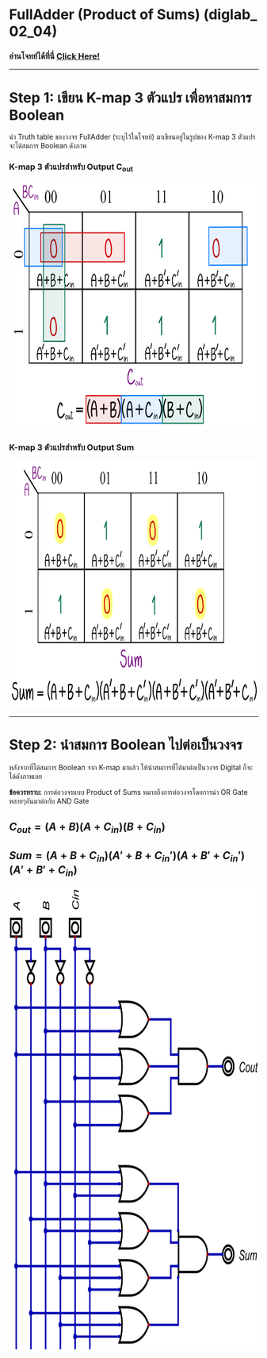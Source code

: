 # FullAdder (Product of Sums) (diglab_​02_​04)
### อ่านโจทย์ได้ที่นี่ [Click Here!](https://drive.google.com/file/d/16HCbbrqRba3GJ2d0AD0ZKvdQQFeRKjz1/view?usp=drive_link)
---

# Step 1: เขียน K-map 3 ตัวแปร เพื่อหาสมการ Boolean

นำ Truth table ของวงจร FullAdder (ระบุไว้ในโจทย์) มาเขียนอยู่ในรูปของ K-map 3 ตัวแปร จะได้สมการ Boolean ดังภาพ

### K-map 3 ตัวแปรสำหรับ Output **C<sub>out</sub>**

<img src="https://raw.githubusercontent.com/reisenx/2110263-DIG-LOGIC-LAB-I/main/Lab%2002/diglab_02_04/diglab_02_04_pics/diglab_02_04_Kmap_01.png" width="718" height="500">

### K-map 3 ตัวแปรสำหรับ Output **Sum**
<img src="https://raw.githubusercontent.com/reisenx/2110263-DIG-LOGIC-LAB-I/main/Lab%2002/diglab_02_04/diglab_02_04_pics/diglab_02_04_Kmap_02.png" width="810" height="500">

---

# Step 2: นำสมการ Boolean ไปต่อเป็นวงจร

หลังจากที่ได้สมการ Boolean จาก K-map มาแล้ว ให้นำสมการที่ได้มาต่อเป็นวงจร Digital ก็จะได้ดังภาพเลย

**ข้อควรทราบ:** การต่อวงจรแบบ Product of Sums หมายถึงการต่อวงจรโดยการนำ OR Gate หลายๆอันมาต่อกับ AND Gate

## $C_{out} = (A + B)(A + C_{in})(B + C_{in})$
## $Sum = (A + B + C_{in})(A' + B + C_{in}')(A + B' + C_{in}')(A' + B' + C_{in})$

<img src="https://raw.githubusercontent.com/reisenx/2110263-DIG-LOGIC-LAB-I/main/Lab%2002/diglab_02_04/diglab_02_04.png" width="814" height="935">
